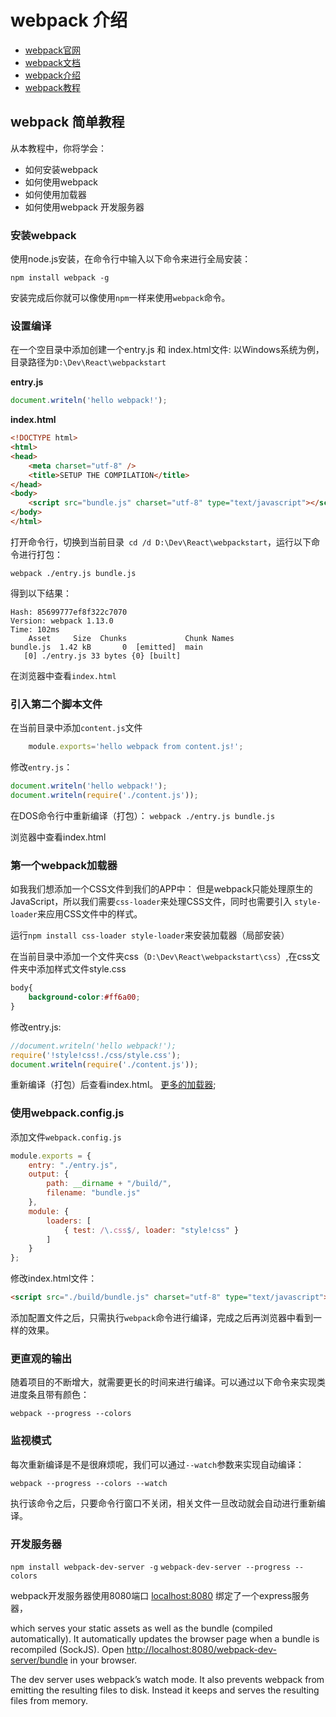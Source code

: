 # webpack 介绍

- [webpack官网](http://webpack.github.io/)
- [webpack文档](http://webpack.github.io/docs/)
- [webpack介绍](http://webpack.github.io/docs/what-is-webpack.html)
- [webpack教程](http://webpack.github.io/docs/tutorials/getting-started/)

## webpack 简单教程
从本教程中，你将学会：
- 如何安装webpack
- 如何使用webpack
- 如何使用加载器
- 如何使用webpack 开发服务器

### 安装webpack
使用node.js安装，在命令行中输入以下命令来进行全局安装：

`npm install webpack -g`

安装完成后你就可以像使用`npm`一样来使用`webpack`命令。

### 设置编译

在一个空目录中添加创建一个entry.js 和 index.html文件:
以Windows系统为例，目录路径为`D:\Dev\React\webpackstart`

**entry.js**
```javascript
document.writeln('hello webpack!');
```

**index.html**
```html
<!DOCTYPE html>
<html>
<head>
    <meta charset="utf-8" />
    <title>SETUP THE COMPILATION</title>
</head>
<body>
    <script src="bundle.js" charset="utf-8" type="text/javascript"></script>
</body>
</html>
```

打开命令行，切换到当前目录` cd /d D:\Dev\React\webpackstart`，运行以下命令进行打包：

`webpack ./entry.js bundle.js`

得到以下结果：

```shell
Hash: 85699777ef8f322c7070
Version: webpack 1.13.0
Time: 102ms
    Asset     Size  Chunks             Chunk Names
bundle.js  1.42 kB       0  [emitted]  main
   [0] ./entry.js 33 bytes {0} [built]
```
在浏览器中查看`index.html` 

### 引入第二个脚本文件

在当前目录中添加`content.js`文件
```javascript
    module.exports='hello webpack from content.js!';
```

修改`entry.js`：

```javascript
document.writeln('hello webpack!');
document.writeln(require('./content.js'));
```
在DOS命令行中重新编译（打包）：
`webpack ./entry.js bundle.js`

浏览器中查看index.html

### 第一个webpack加载器

如我我们想添加一个CSS文件到我们的APP中：
但是webpack只能处理原生的JavaScript，所以我们需要`css-loader`来处理CSS文件，同时也需要引入
`style-loader`来应用CSS文件中的样式。

运行`npm install css-loader style-loader`来安装加载器（局部安装）

在当前目录中添加一个文件夹css（`D:\Dev\React\webpackstart\css`）,在css文件夹中添加样式文件style.css
```css
body{
    background-color:#ff6a00;
}
```

修改entry.js:
```javascript
//document.writeln('hello webpack!');
require('!style!css!./css/style.css');
document.writeln(require('./content.js'));
```

重新编译（打包）后查看index.html。
[更多的加载器](http://webpack.github.io/docs/list-of-loaders.html);

### 使用webpack.config.js

添加文件`webpack.config.js`

```javascript
module.exports = {
    entry: "./entry.js",
    output: {
        path: __dirname + "/build/",
        filename: "bundle.js"
    },
    module: {
        loaders: [
            { test: /\.css$/, loader: "style!css" }
        ]
    }
};
```

修改index.html文件：
```html
<script src="./build/bundle.js" charset="utf-8" type="text/javascript"></script>
```
添加配置文件之后，只需执行`webpack`命令进行编译，完成之后再浏览器中看到一样的效果。


### 更直观的输出

随着项目的不断增大，就需要更长的时间来进行编译。可以通过以下命令来实现类进度条且带有颜色：

`webpack --progress --colors`

### 监视模式

每次重新编译是不是很麻烦呢，我们可以通过`--watch`参数来实现自动编译：

`webpack --progress --colors --watch`

执行该命令之后，只要命令行窗口不关闭，相关文件一旦改动就会自动进行重新编译。

### 开发服务器

`npm install webpack-dev-server -g`
`webpack-dev-server --progress --colors`

webpack开发服务器使用8080端口 [localhost:8080](localhost:8080) 绑定了一个express服务器，

which serves your static assets as well as the bundle (compiled automatically). 
It automatically updates the browser page when a bundle is recompiled (SockJS).
Open [http://localhost:8080/webpack-dev-server/bundle]( http://localhost:8080/webpack-dev-server/bundle) in your browser.

The dev server uses webpack’s watch mode. It also prevents webpack from emitting the resulting files to disk.
Instead it keeps and serves the resulting files from memory.

